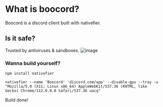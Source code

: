 # What is boocord?
Boocord is a discord client built with nativefier.

## Is it safe?
Trusted by antiviruses & sandboxes.
![image](https://user-images.githubusercontent.com/85783692/223534002-f8ef79f6-9391-4b43-9ada-9e18f3b749f0.png)

### Wanna build yourself?
`npm install nativefier`

`nativefier --name 'Boocord' 'discord.com/app' --disable-gpu --tray -u "Mozilla/5.0 (X11; Linux x86_64) AppleWebKit/537.36 (KHTML, like Gecko) Chrome/112.0.0.0 Safari/537.36 uacq"`

Build done!
